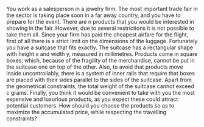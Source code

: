 You work as a salesperson in a jewelry firm. The most important trade fair in the sector is taking
place soon in a far away country, and you have to prepare for the event. There are n products that
you would be interested in showing in the fair. However, due to several restrictions it is not possible
to take them all. Since your firm has paid the cheapest airfare for the flight, first of all there is a strict
limit on the dimensions of the luggage. Fortunately you have a suitcase that fits exactly. The suitcase
has a rectangular shape with height x and width y, measured in millimetres. Products come in square
boxes, which, because of the fragility of the merchandise, cannot be put in the suitcase one on top
of the other. Also, to avoid that products move inside uncontrollably, there is a system of inner rails
that require that boxes are placed with their sides parallel to the sides of the suitcase. Apart from
the geometrical constraints, the total weight of the suitcase cannot exceed c grams. Finally, you think
it would be convenient to take with you the most expensive and luxurious products, as you expect
these could attract potential customers. How should you choose the products so as to maximize the
accumulated price, while respecting the travelling constraints?

